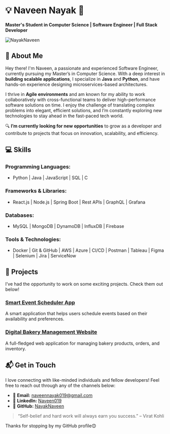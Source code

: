 # 💡 Naveen Nayak 👾

**Master's Student in Computer Science | Software Engineer | Full Stack Developer**  

<p align="left">
   <img src="https://komarev.com/ghpvc/?username=NayakNaveen&label=Profile%20Views&color=0e75b6&style=flat" alt="NayakNaveen" />
</p>

## 🌟 About Me

Hey there! I'm Naveen, a passionate and experienced Software Engineer, currently pursuing my Master’s in Computer Science. With a deep interest in **building scalable applications**, I specialize in **Java** and **Python**, and have hands-on experience designing microservices-based architectures.  

I thrive in **Agile environments** and am known for my ability to work collaboratively with cross-functional teams to deliver high-performance software solutions on time. I enjoy the challenge of translating complex problems into elegant, efficient solutions, and I’m constantly exploring new technologies to stay ahead in the fast-paced tech world.

🔍 **I’m currently looking for new opportunities** to grow as a developer and contribute to projects that focus on innovation, scalability, and efficiency.


## 💻 Skills

### **Programming Languages:**
- Python | Java | JavaScript | SQL | C

### **Frameworks & Libraries:**
- React.js | Node.js | Spring Boot | Rest APIs | GraphQL | Grafana

### **Databases:**
- MySQL | MongoDB | DynamoDB | InfluxDB | Firebase

### **Tools & Technologies:**
- Docker | Git & GitHub | AWS | Azure | CI/CD | Postman | Tableau | Figma | Selenium | Jira | ServiceNow


## 🚀 Projects

I’ve had the opportunity to work on some exciting projects. Check them out below!

### [Smart Event Scheduler App](https://github.com/your-username/smart-event-scheduler)
A smart application that helps users schedule events based on their availability and preferences.

### [Digital Bakery Management Website](https://github.com/your-username/digital-bakery-management)
A full-fledged web application for managing bakery products, orders, and inventory.


## 📬 Get in Touch

I love connecting with like-minded individuals and fellow developers! Feel free to reach out through any of the channels below:

- 📧 **Email:** [naveennayak019@gmail.com](mailto:naveennayak019@gmail.com)
- 💼 **LinkedIn:** [Naveen019](https://www.linkedin.com/in/Naveen019)
- 🐙 **GitHub:** [NayakNaveen](https://github.com/NayakNaveen)


> “Self-belief and hard work will always earn you success.” – Virat Kohli

Thanks for stopping by my GitHub profile😊

